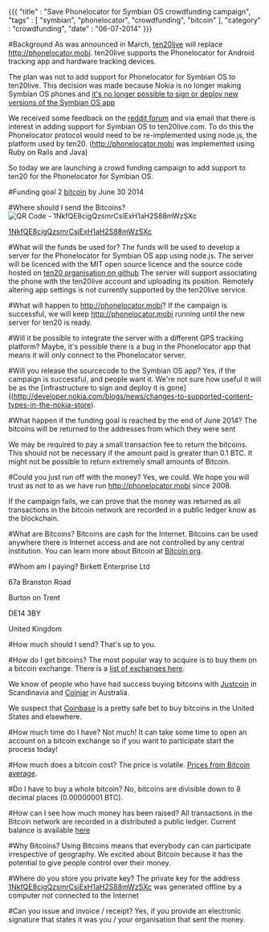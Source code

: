 {{{
    "title"    : "Save Phonelocator for Symbian OS crowdfunding campaign",
    "tags"     : [ "symbian", "phonelocator", "crowdfunding", "bitcoin" ],
    "category" : "crowdfunding",
    "date"     : "06-07-2014"
}}}

#Background
As was announced in March, [ten20live](https://ten20live.com) will replace http://phonelocator.mobi. ten20live supports the Phonelocator for Android tracking app and hardware tracking devices.

The plan was not to add support for Phonelocator for Symbian OS to ten20live. This decision was made because Nokia is no longer making Symbian OS phones and [it's no longer possible to sign or deploy new versions of the Symbian OS app](http://developer.nokia.com/blogs/news/changes-to-supported-content-types-in-the-nokia-store)

We received some feedback on the [reddit forum](http://www.reddit.com/r/ten20/) and via email that there is interest in adding support for Symbian OS to ten20live.com. To do this the Phonelocator protocol would need to be re-implemented using
node.js, the platform used by ten20. (http://phonelocator.mobi was implemented using Ruby on Rails and Java)

So today we are launching a crowd funding campaign to add support to ten20 for the Phonelocator for Symbian OS.

#Funding goal
2 [bitcoin](http://en.wikipedia.org/wiki/Bitcoin) by June 30 2014

#Where should I send the Bitcoins?
![QR Code - 1NkfQE8cigQzsmrCsiExH1aH2S88mWzSXc](/images/1NkfQE8cigQzsmrCsiExH1aH2S88mWzSXc.png)

[1NkfQE8cigQzsmrCsiExH1aH2S88mWzSXc](https://blockchain.info/address/1NkfQE8cigQzsmrCsiExH1aH2S88mWzSXc)

#What will the funds be used for?
The funds will be used to develop a server for the Phonelocator for Symbian OS app using node.js.
The server will be licenced with the MIT open source licence and the source code hosted on [ten20 organisation on github](https://github.com/ten20)
The server will support associating the phone with the ten20live account and uploading its position.
Remotely altering app settings is not currently supported by the ten20live service.

#What will happen to http://phonelocator.mobi?
If the campaign is successful, we will keep http://phonelocator.mobi running until the new server for ten20 is ready.

#Will it be possible to integrate the server with a different GPS tracking platform?
Maybe, it's possible there is a bug in the Phonelocator app that means it will only connect to the Phonelocator server.

#Will you release the sourcecode to the Symbian OS app?
Yes, if the campaign is successful, and people want it. We're not sure how useful it will be as the [infrastructure to sign and deploy it is gone]((http://developer.nokia.com/blogs/news/changes-to-supported-content-types-in-the-nokia-store).

#What happen if the funding goal is reached by the end of June 2014?
The bitcoins will be returned to the addresses from which they were sent

We may be required to pay a small transaction fee to return the bitcoins. This should not be necessary if the amount paid is greater than 0.1 BTC. It might not be possible to return extremely small amounts of Bitcoin.

#Could you just run off with the money?
Yes, we could. We hope you will trust as not to as we have run http://phonelocator.mobi since 2008.

If the campaign fails, we can prove that the money was returned as all transactions in the bitcoin network are recorded in a public ledger know as the blockchain.

#What are Bitcoins?
Bitcoins are cash for the Internet.
Bitcoins can be used anywhere there is Internet access and are not controlled by any central institution. You can learn more about Bitcoin at [Bitcoin.org](https://bitcoin.org/en/).

#Whom am I paying?
Birkett Enterprise Ltd

67a Branston Road

Burton on Trent

DE14 3BY

United Kingdom

#How much should I send?
That's up to you.

#How do I get bitcoins?
The most popular way to acquire is to buy them on a bitcoin exchange. There is a [list of exchanges here](http://howtobuybitcoins.info/).

We know of people who have had success buying bitcoins with [Justcoin](https://justcoin.com/) in Scandinavia and [Coinjar](https://www.coinjar.com/) in Australia.

We suspect that [Coinbase](https://coinbase.com/) is a pretty safe bet to buy bitcoins in the United States and elsewhere.

#How much time do I have?
Not much! It can take some time to open an account on a bitcoin exchange so if you want to participate start the process today!

#How much does a bitcoin cost?
The price is volatile. [Prices from Bitcoin average](https://bitcoinaverage.com/).

#Do I have to buy a whole bitcoin?
No, bitcoins are divisible down to 8 decimal places (0.00000001 BTC).

#How can I see how much money has been raised?
All transactions in the Bitcoin network are recorded in a distributed a public ledger. Current balance is available [here](https://blockchain.info/address/1NkfQE8cigQzsmrCsiExH1aH2S88mWzSXc)

#Why Bitcoins?
Using Bitcoins means that everybody can can participate irrespective of geography. We excited about Bitcoin because it has the potential to give people control over their money.

#Where do you store you private key?
The private key for the address [1NkfQE8cigQzsmrCsiExH1aH2S88mWzSXc](https://blockchain.info/address/1NkfQE8cigQzsmrCsiExH1aH2S88mWzSXc) was generated offline by a computer not connected to the Internet

#Can you issue and invoice / receipt?
Yes, if you provide an electronic signature that states it was you / your organisation that sent the money.